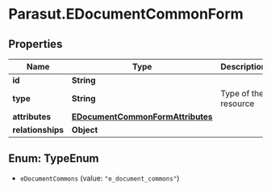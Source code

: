 # Parasut.EDocumentCommonForm

## Properties
Name | Type | Description | Notes
------------ | ------------- | ------------- | -------------
**id** | **String** |  | [optional] 
**type** | **String** | Type of the resource | [optional] 
**attributes** | [**EDocumentCommonFormAttributes**](EDocumentCommonFormAttributes.md) |  | 
**relationships** | **Object** |  | [optional] 


<a name="TypeEnum"></a>
## Enum: TypeEnum


* `eDocumentCommons` (value: `"e_document_commons"`)




